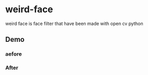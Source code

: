 # weird-face
weird face is face filter that have been made with open cv python 
## Demo
### aefore

### After
